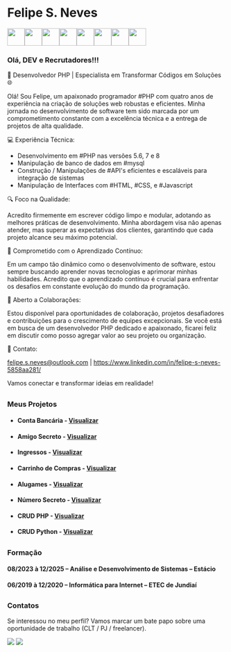 # Felipe S. Neves 
<img loading="lazy" src="https://cdn.jsdelivr.net/gh/devicons/devicon/icons/php/php-original.svg" width="40" height="40"/><img loading="lazy" src="https://cdn.jsdelivr.net/gh/devicons/devicon/icons/mysql/mysql-original-wordmark.svg" width="40" height="40"/><img loading="lazy" src="https://cdn.jsdelivr.net/gh/devicons/devicon/icons/javascript/javascript-original.svg" width="40" height="40"/><img loading="lazy" src="https://cdn.jsdelivr.net/gh/devicons/devicon/icons/jquery/jquery-original-wordmark.svg" width="40" height="40"/><img loading="lazy" src="https://cdn.jsdelivr.net/gh/devicons/devicon/icons/html5/html5-original-wordmark.svg" width="40" height="40"/><img loading="lazy" src="https://cdn.jsdelivr.net/gh/devicons/devicon/icons/css3/css3-original-wordmark.svg" width="40" height="40"/><img loading="lazy" src="https://cdn.jsdelivr.net/gh/devicons/devicon/icons/bootstrap/bootstrap-original.svg" width="40" height="40"/><img loading="lazy" src="https://cdn.jsdelivr.net/gh/devicons/devicon/icons/git/git-original-wordmark.svg" width="40" height="40"/>

### Olá, DEV e Recrutadores!!!

🚀 Desenvolvedor PHP | Especialista em Transformar Códigos em Soluções 🌐

Olá! Sou Felipe, um apaixonado programador #PHP com quatro anos de experiência na criação de soluções web robustas e eficientes. Minha jornada no desenvolvimento de software tem sido marcada por um comprometimento constante com a excelência técnica e a entrega de projetos de alta qualidade.

💻 Experiência Técnica:

- Desenvolvimento em #PHP nas versões 5.6, 7 e 8
- Manipulação de banco de dados em #mysql
- Construção / Manipulações de #API's eficientes e escaláveis para integração de sistemas
- Manipulação de Interfaces com #HTML, #CSS, e #Javascript

🔍 Foco na Qualidade:

Acredito firmemente em escrever código limpo e modular, adotando as melhores práticas de desenvolvimento. Minha abordagem visa não apenas atender, mas superar as expectativas dos clientes, garantindo que cada projeto alcance seu máximo potencial.

🚀 Comprometido com o Aprendizado Contínuo:

Em um campo tão dinâmico como o desenvolvimento de software, estou sempre buscando aprender novas tecnologias e aprimorar minhas habilidades. Acredito que o aprendizado contínuo é crucial para enfrentar os desafios em constante evolução do mundo da programação.

💬 Aberto a Colaborações:

Estou disponível para oportunidades de colaboração, projetos desafiadores e contribuições para o crescimento de equipes excepcionais. Se você está em busca de um desenvolvedor PHP dedicado e apaixonado, ficarei feliz em discutir como posso agregar valor ao seu projeto ou organização.

📧 Contato:

felipe.s.neves@outlook.com | https://www.linkedin.com/in/felipe-s-neves-5858aa281/

Vamos conectar e transformar ideias em realidade!

##

### Meus Projetos

* #### Conta Bancária - [Visualizar](https://github.com/NevesSFelipe/conta_bancaria)

* #### Amigo Secreto - [Visualizar](https://github.com/NevesSFelipe/amigo_secreto)

* #### Ingressos - [Visualizar](https://github.com/NevesSFelipe/ingressos)

* #### Carrinho de Compras - [Visualizar](https://github.com/NevesSFelipe/carrinho_compras)
  
* #### Alugames - [Visualizar](https://github.com/NevesSFelipe/alugames)

* #### Número Secreto - [Visualizar](https://github.com/NevesSFelipe/numero_secreto)

* #### CRUD PHP - [Visualizar](https://github.com/NevesSFelipe/CRUD_PHP)

* #### CRUD Python - [Visualizar](https://github.com/NevesSFelipe/CRUD_Python)
          

##

### Formação
#### 08/2023 à 12/2025 – Análise e Desenvolvimento de Sistemas – Estácio
#### 06/2019 à 12/2020 – Informática para Internet – ETEC de Jundiaí

##

### Contatos
Se interessou no meu perfil? Vamos marcar um bate papo sobre uma oportunidade de trabalho (CLT / PJ / freelancer).
<div>
  <a href = "mailto:felipe.s.neves@outlook.com"><img loading="lazy" src="https://img.shields.io/badge/Microsoft_Outlook-0078D4?style=for-the-badge&logo=microsoft-outlook&logoColor=white" target="_blank"></a>
  <a href="https://www.linkedin.com/in/felipe-s-neves-5858aa281/" target="_blank"><img loading="lazy" src="https://img.shields.io/badge/-LinkedIn-%230077B5?style=for-the-badge&logo=linkedin&logoColor=white" target="_blank"></a>   
</div>

